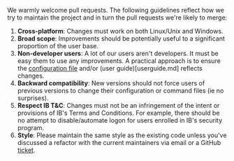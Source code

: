 We warmly welcome pull requests. The following guidelines reflect how we try
to maintain the project and in turn the pull requests we're likely to merge:

1. **Cross-platform**: Changes must work on both Linux/Unix and Windows.
2. **Broad scope**: Improvements should be potentially useful to a significant
   proportion of the user base.
3. **Non-developer users**: A lot of our users aren't developers. It must be
   easy them to use any improvements. A practical approach is to ensure the
   [configuration file](IBController.ini) and/or (user guide)[userguide.md]
   reflects changes.
4. **Backward compatibility**: New versions should not force users of previous
   versions to change their configuration or command files (ie no surprises).
5. **Respect IB T&C**: Changes must not be an infringement of the intent or
   provisions of IB's Terms and Conditions. For example, there should be no
   attempt to disable/automate logon for users enrolled in IB's security program.
6. **Style**: Please maintain the same style as the existing code unless you've
   discussed a refactor with the current maintainers via email or a GitHub
   [ticket](https://github.com/ib-controller/ib-controller/issues).
